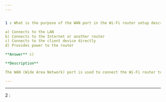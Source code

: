 ```yaml
---  
---  


1 : What is the purpose of the WAN port in the Wi-Fi router setup described in the lecture?  

a) Connects to the LAN  
b) Connects to the Internet or another router  
c) Connects to the client device directly  
d) Provides power to the router  

**Answer** c)  

**Description**  

The WAN (Wide Area Network) port is used to connect the Wi-Fi router to the Internet or another router, providing a gateway for external network access.  

---  
```

---  


2 : 
